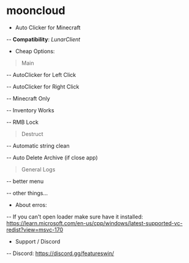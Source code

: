 # mooncloud

- Auto Clicker for Minecraft

-- **Compatibility**: *LunarClient*

- Cheap Options:

> Main

-- AutoClicker for Left Click

-- AutoClicker for Right Click

-- Minecraft Only

-- Inventory Works

-- RMB Lock

> Destruct

-- Automatic string clean

-- Auto Delete Archive (if close app)

> General Logs

-- better menu

-- other things...

- About erros:

-- If you can't open loader make sure have it installed: https://learn.microsoft.com/en-us/cpp/windows/latest-supported-vc-redist?view=msvc-170
 
 - Support / Discord

-- Discord: https://discord.gg/featureswin/
